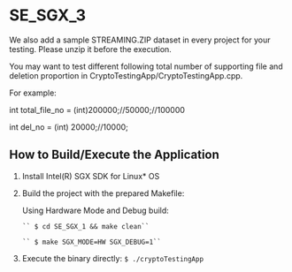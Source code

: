 # SE_SGX_3

We also add a sample STREAMING.ZIP dataset in every project for your testing.
Please unzip it before the execution.

You may want to test different following total number of supporting file and deletion proportion in CryptoTestingApp/CryptoTestingApp.cpp.

For example:

int total_file_no = (int)200000;//50000;//100000

int del_no = (int) 20000;//10000;

## How to Build/Execute the Application 
1. Install Intel(R) SGX SDK for Linux* OS
2. Build the project with the prepared Makefile:

   Using Hardware Mode and Debug build:
   
       `` $ cd SE_SGX_1 && make clean``
       
       `` $ make SGX_MODE=HW SGX_DEBUG=1``

3. Execute the binary directly:
  `
    $ ./cryptoTestingApp
  `
